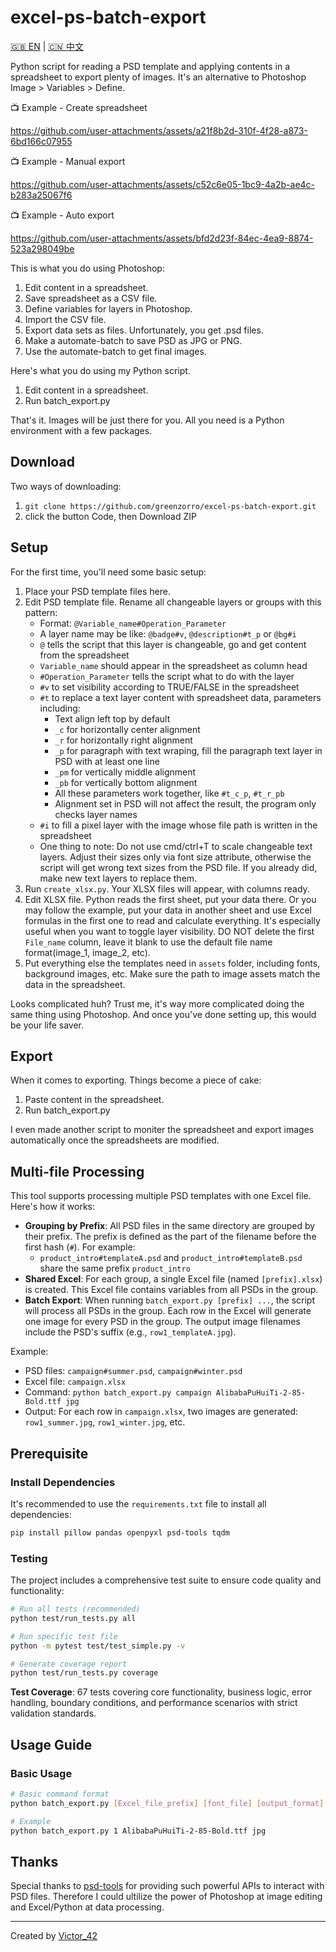 # excel-ps-batch-export

[🇬🇧 EN](https://github.com/greenzorro/excel-ps-batch-export/blob/main/README.md) | [🇨🇳 中文](https://github.com/greenzorro/excel-ps-batch-export/blob/main/README_ZH_CN.md)

Python script for reading a PSD template and applying contents in a spreadsheet to export plenty of images. It's an alternative to Photoshop Image > Variables > Define.

📺 Example - Create spreadsheet

https://github.com/user-attachments/assets/a21f8b2d-310f-4f28-a873-6bd166c07955

📺 Example - Manual export

https://github.com/user-attachments/assets/c52c6e05-1bc9-4a2b-ae4c-b283a25067f6

📺 Example - Auto export

https://github.com/user-attachments/assets/bfd2d23f-84ec-4ea9-8874-523a298049be

This is what you do using Photoshop:

1. Edit content in a spreadsheet.
2. Save spreadsheet as a CSV file.
3. Define variables for layers in Photoshop.
4. Import the CSV file.
5. Export data sets as files. Unfortunately, you get .psd files.
6. Make a automate-batch to save PSD as JPG or PNG.
7. Use the automate-batch to get final images.

Here's what you do using my Python script.

1. Edit content in a spreadsheet.
2. Run batch_export.py

That's it. Images will be just there for you. All you need is a Python environment with a few packages.

## Download

Two ways of downloading:

1. `git clone https://github.com/greenzorro/excel-ps-batch-export.git`
2. click the button Code, then Download ZIP

## Setup

For the first time, you'll need some basic setup:

1. Place your PSD template files here.
2. Edit PSD template file. Rename all changeable layers or groups with this pattern:
    - Format: `@Variable_name#Operation_Parameter`
    - A layer name may be like: `@badge#v`, `@description#t_p` or `@bg#i`
    - `@` tells the script that this layer is changeable, go and get content from the spreadsheet
    - `Variable_name` should appear in the spreadsheet as column head
    - `#Operation_Parameter` tells the script what to do with the layer
    - `#v` to set visibility according to TRUE/FALSE in the spreadsheet
    - `#t` to replace a text layer content with spreadsheet data, parameters including:
        - Text align left top by default
        - `_c` for horizontally center alignment
        - `_r` for horizontally right alignment
        - `_p` for paragraph with text wraping, fill the paragraph text layer in PSD with at least one line
        - `_pm` for vertically middle alignment
        - `_pb` for vertically bottom alignment
        - All these parameters work together, like `#t_c_p`, `#t_r_pb`
        - Alignment set in PSD will not affect the result, the program only checks layer names
    - `#i` to fill a pixel layer with the image whose file path is written in the spreadsheet
    - One thing to note: Do not use cmd/ctrl+T to scale changeable text layers. Adjust their sizes only via font size attribute, otherwise the script will get wrong text sizes from the PSD file. If you already did, make new text layers to replace them.
3. Run `create_xlsx.py`. Your XLSX files will appear, with columns ready.
4. Edit XLSX file. Python reads the first sheet, put your data there. Or you may follow the example, put your data in another sheet and use Excel formulas in the first one to read and calculate everything. It's especially useful when you want to toggle layer visibility. DO NOT delete the first `File_name` column, leave it blank to use the default file name format(image_1, image_2, etc).
5. Put everything else the templates need in `assets` folder, including fonts, background images, etc. Make sure the path to image assets match the data in the spreadsheet.

Looks complicated huh? Trust me, it's way more complicated doing the same thing using Photoshop. And once you've done setting up, this would be your life saver.

## Export

When it comes to exporting. Things become a piece of cake:

1. Paste content in the spreadsheet.
2. Run batch_export.py

I even made another script to moniter the spreadsheet and export images automatically once the spreadsheets are modified.

## Multi-file Processing

This tool supports processing multiple PSD templates with one Excel file. Here's how it works:

- **Grouping by Prefix**: All PSD files in the same directory are grouped by their prefix. The prefix is defined as the part of the filename before the first hash (`#`). For example:
  - `product_intro#templateA.psd` and `product_intro#templateB.psd` share the same prefix `product_intro`
- **Shared Excel**: For each group, a single Excel file (named `[prefix].xlsx`) is created. This Excel file contains variables from all PSDs in the group.
- **Batch Export**: When running `batch_export.py [prefix] ...`, the script will process all PSDs in the group. Each row in the Excel will generate one image for every PSD in the group. The output image filenames include the PSD's suffix (e.g., `row1_templateA.jpg`).

Example:
  - PSD files: `campaign#summer.psd`, `campaign#winter.psd`
  - Excel file: `campaign.xlsx`
  - Command: `python batch_export.py campaign AlibabaPuHuiTi-2-85-Bold.ttf jpg`
  - Output: For each row in `campaign.xlsx`, two images are generated: `row1_summer.jpg`, `row1_winter.jpg`, etc.

## Prerequisite

### Install Dependencies

It's recommended to use the `requirements.txt` file to install all dependencies:

```bash
pip install pillow pandas openpyxl psd-tools tqdm
```

### Testing

The project includes a comprehensive test suite to ensure code quality and functionality:

```bash
# Run all tests (recommended)
python test/run_tests.py all

# Run specific test file
python -m pytest test/test_simple.py -v

# Generate coverage report
python test/run_tests.py coverage
```

**Test Coverage**: 67 tests covering core functionality, business logic, error handling, boundary conditions, and performance scenarios with strict validation standards.

## Usage Guide

### Basic Usage

```bash
# Basic command format
python batch_export.py [Excel_file_prefix] [font_file] [output_format]

# Example
python batch_export.py 1 AlibabaPuHuiTi-2-85-Bold.ttf jpg
```

## Thanks

Special thanks to [psd-tools](https://github.com/psd-tools/psd-tools) for providing such powerful APIs to interact with PSD files. Therefore I could ultilize the power of Photoshop at image editing and Excel/Python at data processing.

---

Created by [Victor_42](https://victor42.work/)
